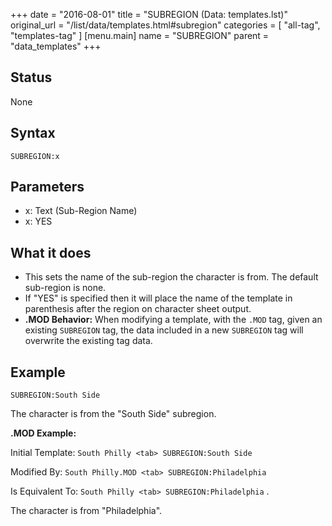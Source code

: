 +++
date = "2016-08-01"
title = "SUBREGION (Data: templates.lst)"
original_url = "/list/data/templates.html#subregion"
categories = [ "all-tag", "templates-tag" ]
[menu.main]
    name = "SUBREGION"
    parent = "data_templates"
+++

## Status

None

## Syntax

`SUBREGION:x`

## Parameters

-   x: Text (Sub-Region Name)
-   x: YES



What it does
------------

-   This sets the name of the sub-region the character is from. The
    default sub-region is none.
-   If "YES" is specified then it will place the name of the template in
    parenthesis after the region on character sheet output.
-   **.MOD Behavior:** When modifying a template, with the `.MOD` tag,
    given an existing `SUBREGION` tag, the data included in a new
    `SUBREGION` tag will overwrite the existing tag data.

Example
-------

`SUBREGION:South Side`

The character is from the "South Side" subregion.

**.MOD Example:**

Initial Template: `South Philly <tab> SUBREGION:South Side`

Modified By: `South Philly.MOD <tab> SUBREGION:Philadelphia`

Is Equivalent To: `South Philly <tab> SUBREGION:Philadelphia` .

The character is from "Philadelphia".


